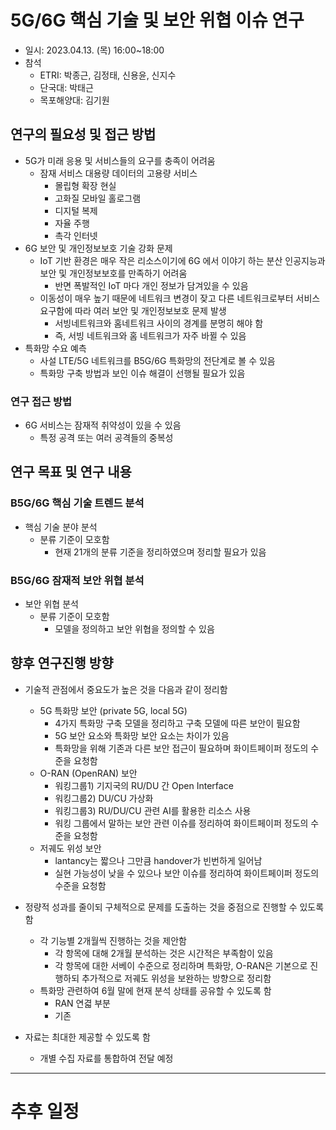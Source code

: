 # 5G/6G 핵심 기술 및 보안 위협 이슈 연구
- 일시: 2023.04.13. (목) 16:00~18:00
- 참석
  - ETRI: 박종근, 김정태, 신용윤, 신지수
  - 단국대: 박태근
  - 목포해양대: 김기원

## 연구의 필요성 및 접근 방법
- 5G가 미래 응용 및 서비스들의 요구를 충족이 어려움
  - 잠재 서비스 대용량 데이터의 고용량 서비스
    - 몰립형 확장 현실
    - 고화질 모바일 홀로그램
    - 디지털 복제
    - 자율 주행
    - 촉각 인터넷
- 6G 보안 및 개인정보보호 기술 강화 문제
  - IoT 기반 환경은 매우 작은 리소스이기에 6G 에서 이야기 하는 분산 인공지능과 보안 및 개인정보보호를 만족하기 어려움
    - 반면 폭발적인 IoT 마다 개인 정보가 담겨있을 수 있음
  - 이동성이 매우 높기 때문에 네트워크 변경이 잦고 다른 네트워크로부터 서비스 요구함에 따라 여러 보안 및 개인정보보호 문제 발생
    - 서빙네트워크와 홈네트워크 사이의 경계를 분명히 해야 함
    - 즉, 서빙 네트워크와 홈 네트워크가 자주 바뀔 수 있음
- 특화망 수요 예측
  - 사설 LTE/5G 네트워크를 B5G/6G 특화망의 전단계로 볼 수 있음
  - 특화망 구축 방법과 보인 이슈 해결이 선행될 필요가 있음

### 연구 접근 방법
- 6G 서비스는 잠재적 취약성이 있을 수 있음
  - 특정 공격 또는 여러 공격들의 중복성

## 연구 목표 및 연구 내용

### B5G/6G 핵심 기술 트렌드 분석
- 핵심 기술 분야 분석
  - 분류 기준이 모호함
    - 현재 21개의 분류 기준을 정리하였으며 정리할 필요가 있음

### B5G/6G 잠재적 보안 위협 분석
- 보안 위협 분석
  - 분류 기준이 모호함
    - 모델을 정의하고 보안 위협을 정의할 수 있음

## 향후 연구진행 방향

- 기술적 관점에서 중요도가 높은 것을 다음과 같이 정리함
  - 5G 특화망 보안 (private 5G, local 5G)
    - 4가지 특화망 구축 모델을 정리하고 구축 모델에 따른 보안이 필요함
    - 5G 보안 요소와 특화망 보안 요소는 차이가 있음
    - 특화망을 위해 기존과 다른 보안 접근이 필요하며 화이트페이퍼 정도의 수준을 요청함 
  - O-RAN (OpenRAN) 보안
    - 워킹그룹1) 기지국의 RU/DU 간 Open Interface 
    - 워킹그룹2) DU/CU 가상화
    - 워킹그룹3) RU/DU/CU 관련 AI를 활용한 리소스 사용
    - 워킹 그룹에서 말하는 보안 관련 이슈를 정리하여 화이트페이퍼 정도의 수준을 요청함
  - 저궤도 위성 보안
    - lantancy는 짧으나 그만큼 handover가 빈번하게 일어남
    - 실현 가능성이 낮을 수 있으나 보안 이슈를 정리하여 화이트페이퍼 정도의 수준을 요청함

- 정량적 성과를 줄이되 구체적으로 문제를 도출하는 것을 중점으로 진행할 수 있도록 함
  - 각 기능별 2개월씩 진행하는 것을 제안함
    - 각 항목에 대해 2개월 분석하는 것은 시간적은 부족함이 있음
    - 각 항목에 대한 서베이 수준으로 정리하며 특화망, O-RAN은 기본으로 진행하되 추가적으로 저궤도 위성을 보완하는 방향으로 정리함
  - 특화망 관련하여 6월 말에 현재 분석 상태를 공유할 수 있도록 함
    - RAN 연겳 부분
    - 기존

- 자료는 최대한 제공할 수 있도록 함
  - 개별 수집 자료를 통합하여 전달 예정

---

# 추후 일정
